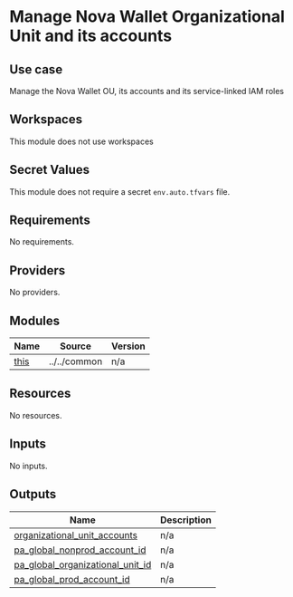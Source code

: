 # Manage Nova Wallet Organizational Unit and its accounts

## Use case

Manage the Nova Wallet OU, its accounts and its service-linked IAM roles

## Workspaces

This module does not use workspaces

## Secret Values

This module does not require a secret `env.auto.tfvars` file.

<!-- BEGIN_TF_DOCS -->
## Requirements

No requirements.

## Providers

No providers.

## Modules

| Name | Source | Version |
|------|--------|---------|
| <a name="module_this"></a> [this](#module\_this) | ../../common | n/a |

## Resources

No resources.

## Inputs

No inputs.

## Outputs

| Name | Description |
|------|-------------|
| <a name="output_organizational_unit_accounts"></a> [organizational\_unit\_accounts](#output\_organizational\_unit\_accounts) | n/a |
| <a name="output_pa_global_nonprod_account_id"></a> [pa\_global\_nonprod\_account\_id](#output\_pa\_global\_nonprod\_account\_id) | n/a |
| <a name="output_pa_global_organizational_unit_id"></a> [pa\_global\_organizational\_unit\_id](#output\_pa\_global\_organizational\_unit\_id) | n/a |
| <a name="output_pa_global_prod_account_id"></a> [pa\_global\_prod\_account\_id](#output\_pa\_global\_prod\_account\_id) | n/a |
<!-- END_TF_DOCS -->
